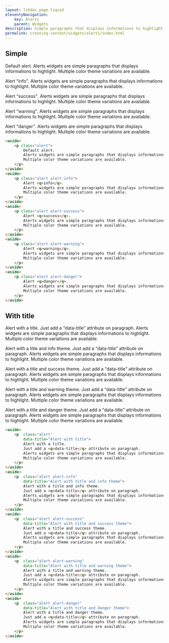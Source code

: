 ```yaml
---
layout: libdoc_page.liquid
eleventyNavigation:
    key: Alerts
    parent: Widgets
description: Simple paragraphs that displays informations to highlight.
permalink: creating-content/widgets/alerts/index.html
---
```

## Simple

<aside>
    <p class="alert">
        Default alert.
        Alerts widgets are simple paragraphs that displays informations to highlight.
        Multiple color theme variations are available.
    </p>
</aside>
<aside>
    <p class="alert alert-info">
        Alert <q>info</q>.
        Alerts widgets are simple paragraphs that displays informations to highlight.
        Multiple color theme variations are available.
    </p>
</aside>
<aside>
    <p class="alert alert-success">
        Alert <q>success</q>.
        Alerts widgets are simple paragraphs that displays informations to highlight.
        Multiple color theme variations are available.
    </p>
</aside>
<aside>
    <p class="alert alert-warning">
        Alert <q>warning</q>.
        Alerts widgets are simple paragraphs that displays informations to highlight.
        Multiple color theme variations are available.
    </p>
</aside>
<aside>
    <p class="alert alert-danger">
        Alert <q>danger</q>.
        Alerts widgets are simple paragraphs that displays informations to highlight.
        Multiple color theme variations are available.
    </p>
</aside>

```html
<aside>
    <p class="alert">
        Default alert.
        Alerts widgets are simple paragraphs that displays informations to highlight.
        Multiple color theme variations are available.
    </p>
</aside>
<aside>
    <p class="alert alert-info">
        Alert <q>info</q>.
        Alerts widgets are simple paragraphs that displays informations to highlight.
        Multiple color theme variations are available.
    </p>
</aside>
<aside>
    <p class="alert alert-success">
        Alert <q>success</q>.
        Alerts widgets are simple paragraphs that displays informations to highlight.
        Multiple color theme variations are available.
    </p>
</aside>
<aside>
    <p class="alert alert-warning">
        Alert <q>warning</q>.
        Alerts widgets are simple paragraphs that displays informations to highlight.
        Multiple color theme variations are available.
    </p>
</aside>
<aside>
    <p class="alert alert-danger">
        Alert <q>danger</q>.
        Alerts widgets are simple paragraphs that displays informations to highlight.
        Multiple color theme variations are available.
    </p>
</aside>
```

## With title

<aside>
    <p  class="alert"
        data-title="Alert with title">
        Alert with a title.
        Just add a <q>data-title</q> attribute on paragraph.
        Alerts widgets are simple paragraphs that displays informations to highlight.
        Multiple color theme variations are available.
    </p>
</aside>
<aside>
    <p  class="alert alert-info"
        data-title="Alert with title and info theme">
        Alert with a title and info theme.
        Just add a <q>data-title</q> attribute on paragraph.
        Alerts widgets are simple paragraphs that displays informations to highlight.
        Multiple color theme variations are available.
    </p>
</aside>
<aside>
    <p  class="alert alert-success"
        data-title="Alert with title and success theme">
        Alert with a title and success theme.
        Just add a <q>data-title</q> attribute on paragraph.
        Alerts widgets are simple paragraphs that displays informations to highlight.
        Multiple color theme variations are available.
    </p>
</aside>
<aside>
    <p  class="alert alert-warning"
        data-title="Alert with title and warning theme">
        Alert with a title and warning theme.
        Just add a <q>data-title</q> attribute on paragraph.
        Alerts widgets are simple paragraphs that displays informations to highlight.
        Multiple color theme variations are available.
    </p>
</aside>
<aside>
    <p  class="alert alert-danger"
        data-title="Alert with title and danger theme">
        Alert with a title and danger theme.
        Just add a <q>data-title</q> attribute on paragraph.
        Alerts widgets are simple paragraphs that displays informations to highlight.
        Multiple color theme variations are available.
    </p>
</aside>

```html
<aside>
    <p  class="alert"
        data-title="Alert with title">
        Alert with a title.
        Just add a <q>data-title</q> attribute on paragraph.
        Alerts widgets are simple paragraphs that displays informations to highlight.
        Multiple color theme variations are available.
    </p>
</aside>
<aside>
    <p  class="alert alert-info"
        data-title="Alert with title and info theme">
        Alert with a title and info theme.
        Just add a <q>data-title</q> attribute on paragraph.
        Alerts widgets are simple paragraphs that displays informations to highlight.
        Multiple color theme variations are available.
    </p>
</aside>
<aside>
    <p  class="alert alert-success"
        data-title="Alert with title and success theme">
        Alert with a title and success theme.
        Just add a <q>data-title</q> attribute on paragraph.
        Alerts widgets are simple paragraphs that displays informations to highlight.
        Multiple color theme variations are available.
    </p>
</aside>
<aside>
    <p  class="alert alert-warning"
        data-title="Alert with title and warning theme">
        Alert with a title and warning theme.
        Just add a <q>data-title</q> attribute on paragraph.
        Alerts widgets are simple paragraphs that displays informations to highlight.
        Multiple color theme variations are available.
    </p>
</aside>
<aside>
    <p  class="alert alert-danger"
        data-title="Alert with title and danger theme">
        Alert with a title and danger theme.
        Just add a <q>data-title</q> attribute on paragraph.
        Alerts widgets are simple paragraphs that displays informations to highlight.
        Multiple color theme variations are available.
    </p>
</aside>
```

